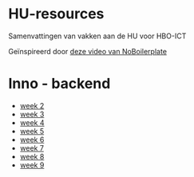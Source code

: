 # HU-resources
Samenvattingen van vakken aan de HU voor HBO-ICT

Geïnspireerd door [deze video van NoBoilerplate](https://youtu.be/WgV6M1LyfNY)


# Inno - backend
* [week 2](https://github.com/Piratepie/HU-resources/wiki/Week-2-%E2%80%90-Tactical-DDD)
* [week 3](https://github.com/Piratepie/HU-resources/wiki/Week-3-‐-RPC)
* [week 4](https://github.com/Piratepie/HU-resources/wiki/Week-4-‐-Monoliet-Analyse)
* [week 5](https://github.com/Piratepie/HU-resources/wiki/Week-5-‐-Messaging)
* [week 6](https://github.com/Piratepie/HU-resources/wiki/Week-6-‐-DDD-&-Aggregates)
* [week 7](https://github.com/Piratepie/HU-resources/wiki/Week-7-‐-RDBMSA)
* [week 8](https://github.com/Piratepie/HU-resources/wiki/Week-8-‐-NoSQL)
* [week 9](https://github.com/Piratepie/HU-resources/wiki/Week-9-‐-CAP-Clusters-Consistency)